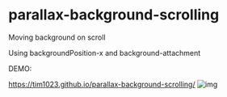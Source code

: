 # parallax-background-scrolling
Moving background on scroll

Using backgroundPosition-x and background-attachment

DEMO:

https://tim1023.github.io/parallax-background-scrolling/
![img](http://g.recordit.co/oInKJF0qnn.gif)
